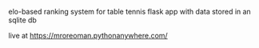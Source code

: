 elo-based ranking system for table tennis
flask app with data stored in an sqlite db

live at https://mroreoman.pythonanywhere.com/
